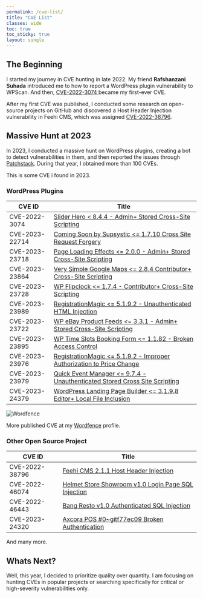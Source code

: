 ```yaml
---
permalink: /cve-list/
title: "CVE List"
classes: wide
toc: true
toc_sticky: true
layout: single
---
```

## The Beginning
I started my journey in CVE hunting in late 2022. My friend **Rafshanzani Suhada** introduced me to how to report a WordPress plugin vulnerability to WPScan. And then, [CVE-2022-3074 ](https://yuyudhn.github.io/CVE-2022-3074/)became my first-ever CVE.

After my first CVE was published, I conducted some research on open-source projects on GitHub and discovered a Host Header Injection vulnerability in Feehi CMS, which was assigned [CVE-2022-38796](https://yuyudhn.github.io/CVE-2022-38796/).

## Massive Hunt at 2023
In 2023, I conducted a massive hunt on WordPress plugins, creating a bot to detect vulnerabilities in them, and then reported the issues through [Patchstack](https://patchstack.com/database/researcher/426e9e37-bebb-4441-8a9f-81d1de9859f2). During that year, I obtained more than 100 CVEs.

This is some CVE i found in 2023.

### WordPress Plugins

| CVE ID   | Title |
| ------------| ------------|
| CVE-2022-3074 | [Slider Hero < 8.4.4 - Admin+ Stored Cross-Site Scripting](/CVE-2022-3074/) |
| CVE-2023-22714 | [Coming Soon by Supsystic <= 1.7.10 Cross Site Request Forgery](/CVE-2023-22714/) |
| CVE-2023-23718 | [Page Loading Effects <= 2.0.0 - Admin+ Stored Cross-Site Scripting](/CVE-2023-23718/) |
| CVE-2023-23864 | [Very Simple Google Maps <= 2.8.4 Contributor+ Cross-Site Scripting](/CVE-2023-23864/) |
| CVE-2023-23728 | [WP Flipclock <= 1.7.4 - Contributor+ Cross-Site Scripting](/CVE-2023-23728/) |
| CVE-2023-23989 | [RegistrationMagic <= 5.1.9.2 - Unauthenticated HTML Injection](/registrationmagic-vulnerability/#unauthenticated-html-injection) |
| CVE-2023-23722 | [WP eBay Product Feeds <= 3.3.1 - Admin+ Stored Cross-Site Scripting](/CVE-2023-23722/) |
| CVE-2023-23895 | [WP Time Slots Booking Form <= 1.1.82 - Broken Access Control](/CVE-2023-23895/) |
| CVE-2023-23976 | [RegistrationMagic <= 5.1.9.2 - Improper Authorization to Price Change](/registrationmagic-vulnerability/#improper-authorization-to-price-change) |
| CVE-2023-23979 | [Quick Event Manager <= 9.7.4 - Unauthenticated Stored Cross Site Scripting](/CVE-2023-23979/) |
| CVE-2023-24379 | [WordPress Landing Page Builder <= 3.1.9.8 Editor+ Local File Inclusion](/CVE-2023-24379/) |

![Wordfence](https://blogger.googleusercontent.com/img/b/R29vZ2xl/AVvXsEg0AFXYiWZOxBcZw0QfoSpa4XN-KOHzGYYR8bmJ4o-lU5q8GCtKvf85C4TUKSql2zNp5hz-cfuF4k9kkQKENXTbrXjyssRHmwQ9qF_a5OVH-Um-ixdmbMRfIfUPc0kzHt84zjnwM-91o2lBkxwoPaGDubsHPHIDloTDVCUq2U7SJwOPFIpPUHiqWi5JyA/s856)

More published CVE at my [Wordfence](https://www.wordfence.com/threat-intel/vulnerabilities/researchers/yuyudhn) profile.

### Other Open Source Project

| CVE ID   | Title |
| ------------| ------------|
| CVE-2022-38796 | [Feehi CMS 2.1.1 Host Header Injection](/CVE-2022-38796/) |
| CVE-2022-46074 | [Helmet Store Showroom v1.0 Login Page SQL Injection](/CVE-2022-46074) |
| CVE-2022-46443 | [Bang Resto v1.0 Authenticated SQL Injection](/CVE-2022-46443/) |
| CVE-2023-24320 | [Axcora POS #0~gitf77ec09 Broken Authentication](/CVE-2023-24320/) |

And many more.

## Whats Next?
Well, this year, I decided to prioritize quality over quantity. I am focusing on hunting CVEs in popular projects or searching specifically for critical or high-severity vulnerabilities only.